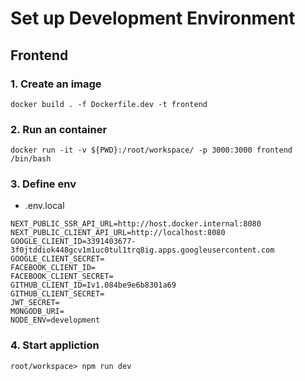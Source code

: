 # Set up Development Environment

## Frontend

### 1. Create an image
```
docker build . -f Dockerfile.dev -t frontend
```

### 2. Run an container
```
docker run -it -v ${PWD}:/root/workspace/ -p 3000:3000 frontend /bin/bash
```


### 3. Define env

- .env.local
```
NEXT_PUBLIC_SSR_API_URL=http://host.docker.internal:8080
NEXT_PUBLIC_CLIENT_API_URL=http://localhost:8080
GOOGLE_CLIENT_ID=3391403677-3f0jtddiok448gcv1m1uc0tul1trq8ig.apps.googleusercontent.com
GOOGLE_CLIENT_SECRET=
FACEBOOK_CLIENT_ID=
FACEBOOK_CLIENT_SECRET=
GITHUB_CLIENT_ID=Iv1.084be9e6b8301a69
GITHUB_CLIENT_SECRET=
JWT_SECRET=
MONGODB_URI=
NODE_ENV=development
```

### 4. Start appliction
```
root/workspace> npm run dev 
```
